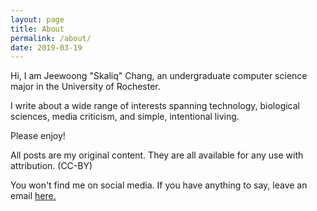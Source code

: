 ```yaml
---
layout: page
title: About
permalink: /about/
date: 2019-03-19
---
```


Hi, I am Jeewoong "Skaliq" Chang, an undergraduate computer science major in the University of Rochester.

I write about a wide range of interests spanning technology, biological sciences, media criticism, and simple, intentional living.

Please enjoy!

All posts are my original content. They are all available for any use with attribution. (CC-BY)

You won't find me on social media. If you have anything to say, leave an email [here.](mailto:hello@jeewoongchang.com)
